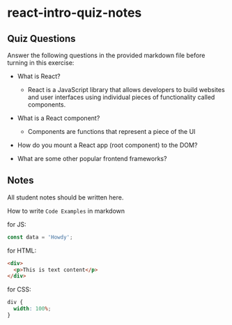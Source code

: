 # react-intro-quiz-notes

## Quiz Questions

Answer the following questions in the provided markdown file before turning in this exercise:

- What is React?

  - React is a JavaScript library that allows developers to build websites and user interfaces using individual pieces of functionality called components.

- What is a React component?

  - Components are functions that represent a piece of the UI

- How do you mount a React app (root component) to the DOM?

- What are some other popular frontend frameworks?

## Notes

All student notes should be written here.

How to write `Code Examples` in markdown

for JS:

```javascript
const data = 'Howdy';
```

for HTML:

```html
<div>
  <p>This is text content</p>
</div>
```

for CSS:

```css
div {
  width: 100%;
}
```
